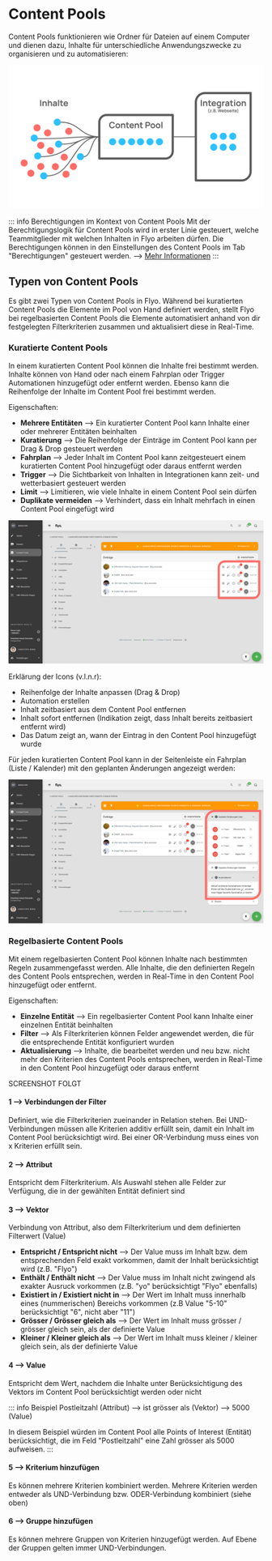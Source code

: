 # Content Pools

Content Pools funktionieren wie Ordner für Dateien auf einem Computer und dienen dazu, Inhalte für unterschiedliche Anwendungszwecke zu organisieren und zu automatisieren:

![Überblick Content Pools](assets/content-pools-overview.svg)

::: info Berechtigungen im Kontext von Content Pools
Mit der Berechtigungslogik für Content Pools wird in erster Linie gesteuert, welche Teammitglieder mit welchen Inhalten in Flyo arbeiten dürfen. Die Berechtigungen können in den Einstellungen des Content Pools im Tab "Berechtigungen" gesteuert werden. --> [Mehr Informationen](/howto/manage-permissions)
:::

## Typen von Content Pools
Es gibt zwei Typen von Content Pools in Flyo. Während bei kuratierten Content Pools die Elemente im Pool von Hand definiert werden, stellt Flyo bei regelbasierten Content Pools die Elemente automatisiert anhand von dir festgelegten Filterkriterien zusammen und aktualisiert diese in Real-Time.

### Kuratierte Content Pools
In einem kuratierten Content Pool können die Inhalte frei bestimmt werden. Inhalte können von Hand oder nach einem Fahrplan oder Trigger Automationen hinzugefügt oder entfernt werden. Ebenso kann die Reihenfolge der Inhalte im Content Pool frei bestimmt werden.

Eigenschaften:
- **Mehrere Entitäten** --> Ein kuratierter Content Pool kann Inhalte einer oder mehrerer Entitäten beinhalten
- **Kuratierung** --> Die Reihenfolge der Einträge im Content Pool kann per Drag & Drop gesteuert werden
- **Fahrplan** --> Jeder Inhalt im Content Pool kann zeitgesteuert einem kuratierten Content Pool hinzugefügt oder daraus entfernt werden
- **Trigger** --> Die Sichtbarkeit von Inhalten in Integrationen kann zeit- und wetterbasiert gesteuert werden
- **Limit** --> Limitieren, wie viele Inhalte in einem Content Pool sein dürfen
- **Duplikate vermeiden** --> Verhindert, dass ein Inhalt mehrfach in einen Content Pool eingefügt wird

![Kuratierter Content Pool](assets/kuratierte-content-pool-1.svg) 

Erklärung der Icons (v.l.n.r):
- Reihenfolge der Inhalte anpassen (Drag & Drop)
- Automation erstellen
- Inhalt zeitbasiert aus dem Content Pool entfernen
- Inhalt sofort entfernen (Indikation zeigt, dass Inhalt bereits zeitbasiert entfernt wird)
- Das Datum zeigt an, wann der Eintrag in den Content Pool hinzugefügt wurde

Für jeden kuratierten Content Pool kann in der Seitenleiste ein Fahrplan (Liste / Kalender) mit den geplanten Änderungen angezeigt werden:

![Kuratierter Content Pool](assets/kuratierte-content-pool-2.svg) 

### Regelbasierte Content Pools
Mit einem regelbasierten Content Pool können Inhalte nach bestimmten Regeln zusammengefasst werden. Alle Inhalte, die den definierten Regeln des Content Pools entsprechen, werden in Real-Time in den Content Pool hinzugefügt oder entfernt.

Eigenschaften:
- **Einzelne Entität** --> Ein regelbasierter Content Pool kann Inhalte einer einzelnen Entität beinhalten
- **Filter** --> Als Filterkriterien können Felder angewendet werden, die für die entsprechende Entität konfiguriert wurden
- **Aktualisierung** --> Inhalte, die bearbeitet werden und neu bzw. nicht mehr den Kriterien des Content Pools entsprechen, werden in Real-Time in den Content Pool hinzugefügt oder daraus entfernt

SCREENSHOT FOLGT

#### 1 --> Verbindungen der Filter
Definiert, wie die Filterkriterien zueinander in Relation stehen. Bei UND-Verbindungen müssen alle Kriterien additiv erfüllt sein, damit ein Inhalt im Content Pool berücksichtigt wird. Bei einer OR-Verbindung muss eines von x Kriterien erfüllt sein.

#### 2 --> Attribut
Entspricht dem Filterkriterium. Als Auswahl stehen alle Felder zur Verfügung, die in der gewählten Entität definiert sind

#### 3 --> Vektor
Verbindung von Attribut, also dem Filterkriterium und dem definierten Filterwert (Value)

- **Entspricht / Entspricht nicht** --> Der Value muss im Inhalt bzw. dem entsprechenden Feld exakt vorkommen, damit der Inhalt berücksichtigt wird (z.B. "Flyo")
- **Enthält / Enthält nicht** --> Der Value muss im Inhalt nicht zwingend als exakter Ausruck vorkommen (z.B. "yo" berücksichtigt "Flyo" ebenfalls)
- **Existiert in / Existiert nicht in** --> Der Wert im Inhalt muss innerhalb eines (nummerischen) Bereichs vorkommen (z.B Value "5-10" berücksichtigt "6", nicht aber "11")
- **Grösser / Grösser gleich als** --> Der Wert im Inhalt muss grösser / grösser gleich sein, als der definierte Value
- **Kleiner / Kleiner gleich als** --> Der Wert im Inhalt muss kleiner / kleiner gleich sein, als der definierte Value

#### 4 --> Value
Entspricht dem Wert, nachdem die Inhalte unter Berücksichtigung des Vektors im Content Pool berücksichtigt werden oder nicht

::: info Beispiel
Postleitzahl (Attribut) --> ist grösser als (Vektor) --> 5000 (Value)

In diesem Beispiel würden im Content Pool alle Points of Interest (Entität) berücksichtigt, die im Feld "Postleitzahl" eine Zahl grösser als 5000 aufweisen.
:::

#### 5 --> Kriterium hinzufügen
Es können mehrere Kriterien kombiniert werden. Mehrere Kriterien werden entweder als UND-Verbindung bzw. ODER-Verbindung kombiniert (siehe oben)

#### 6 --> Gruppe hinzufügen
Es können mehrere Gruppen von Kriterien hinzugefügt werden. Auf Ebene der Gruppen gelten immer UND-Verbindungen.
